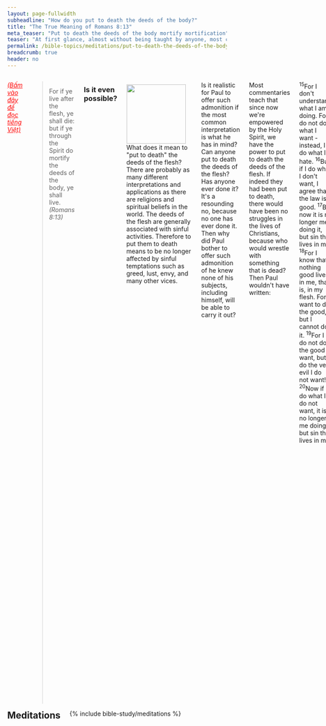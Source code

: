 ```yaml
---
layout: page-fullwidth
subheadline: "How do you put to death the deeds of the body?"
title: "The True Meaning of Romans 8:13"
meta_teaser: "Put to death the deeds of the body mortify mortification"
teaser: "At first glance, almost without being taught by anyone, most come to the conclusion that to put to death the deeds of the body means to literally pin down and conquer all weaknesses of the flesh. But does the context surrounding this verse warrant such interpretation. This article submits that its true application is not based on our ability, but on what Jesus had accomplished on the cross."
permalink: /bible-topics/meditations/put-to-death-the-deeds-of-the-body/
breadcrumb: true
header: no
---
```

<!--more-->
<div class="row">
<div class="medium-8 columns" markdown="1">

<em><a style="color: #ff0000;" href="{{ site.baseurl }}/hoc-kinh-thanh/suy-gam/lam-cho-chet-cac-viec-cua-than-the/">(Bấm vào đây để đọc tiếng Việt)</a></em>

> For if ye live after the flesh, ye shall die: but if ye through the Spirit do mortify the deeds of the body, ye shall live. <cite>(Romans 8:13)</cite>

### Is it even possible?

<div>
<p>
<img alt src="{{ site.baseurl }}/images/walking.jpg" style="border: 0px none; margin: 7px 15px 0px 0px; max-width: 100%; height: 136px; padding: 0px; float: left;">
What does it mean to "put to death" the deeds of the flesh? There are probably as many different interpretations and applications as there are religions and spiritual beliefs in the world. The deeds of the flesh are generally associated with sinful activities. Therefore to put them to death means to be no longer affected by sinful temptations such as greed, lust, envy, and many other vices.
</p>
</div>

Is it realistic for Paul to offer such admonition if the most common interpretation is what he has in mind? Can anyone put to death the deeds of the flesh? Has anyone ever done it? It's a resounding no, because no one has ever done it. Then why did Paul bother to offer such admonition of he knew none of his subjects, including himself, will be able to carry it out?

Most commentaries teach that since now we're empowered by the Holy Spirit, we have the power to put to death the deeds of the flesh. If indeed they had been put to death, there would have been no struggles in the lives of Christians, because who would wrestle with something that is dead? Then Paul wouldn't have written:

<p class="blockquote"><sup>15</sup>For I don't understand what I am doing. For I do not do what I want - instead, I do what I hate.  <sup>16</sup>But if I do what I don't want, I agree that the law is good.  <sup>17</sup>But now it is no longer me doing it, but sin that lives in me.  <sup>18</sup>For I know that nothing good lives in me, that is, in my flesh. For I want to do the good, but I cannot do it.  <sup>19</sup>For I do not do the good I want, but I do the very evil I do not want!  <sup>20</sup>Now if I do what I do not want, it is no longer me doing it but sin that lives in me.</p>

<p class="blockquote"><sup>21</sup>So, I find the law that when I want to do good, evil is present with me.  <sup>22</sup> For I delight in the law of God in my inner being.  <sup>23</sup>But I see a different law in my members waging war against the law of my mind and making me captive to the law of sin that is in my members.  <sup>24</sup>Wretched man that I am! Who will rescue me from this body of death?
<cite>(Romans 7:13-20)</cite></p>

Let us continue looking through this passage in context to get what Paul truly meant.

### Are you allowed to fail this command?

If this command is to be understood in the traditional sense, no one will be saved, because no has ever put to death the deeds of their flesh. Let's read the key verse Romans 8:13 above again: "<cite>For if ye live after the flesh, you shall die</cite>." Even Paul acknowledged that he could not abide by this command in the traditional sense as quoted in Romans 7:13-20 above, therefore what he said in Romans 8:13 must be understood from a different perspective.

Perhaps here's a good place to point you to an earlier article which explains the expression <em>"after the flesh"</em> in the first part of Romans 8:13: "<a style="font-style: italic;" href="{{ site.baseurl }}/bible-topics/meditations/walk-according-to-the-flesh/">Walk According to the Flesh.</a>" In short, this article shows that walking after the flesh is not the following of a sinful lifestyle, but it is the use of fleshly efforts to accomplish the things of God. As a matter of fact, this walking after the flesh may even be considered noble and praiseworthy. All of Paul's major epistles were written to steer folks from using their flesh to serve God. The natural outworking of fallen flesh resulting in sinful actions is obvious and doesn't need great spiritual insight to identify, but the use of the flesh to attain spiritual perfection, or to achieve God's righteousness, is universally attractive and ultimately embraced by many. Most folks fail to grasp this warning by Paul and are consequently driven toward the very thing they should avoid: using their flesh to serve God.

So then are you allowed to fail this command&mdash;if it is understood in the traditional sense? No, because "if ye live after the flesh, you shall die" as read in the key verse of this article. This is a great dilemma because you know you cannot help walking after the flesh to a certain degree, and James 2:10 says that if you keep the whole law but fail against one point, you failed the entire law. 

### How to put to death the deeds of the flesh

Paul does show us how to pass from death to life: by putting to death the deeds of the flesh, or the body. But is this really good news, because it sounds no different from the first part of the verse? How do you put to death, or mortify, the deeds of the flesh? Everyone who still live in the flesh will walk by the flesh, and no one who is still alive can put to death the deeds of his flesh.

And yet we know we're already dead, hence the deeds of our flesh are already dead. 

> 3 Know ye not, that so many of us as were baptized into Jesus Christ were baptized into his <u>death</u>?  4 Therefore we are <u>buried</u> with him by baptism into death (Romans 6:3-4)

Though we're not practically dead, we're counted as dead by the virtue of Christ's substitutionary death on the cross. There are so many spiritual blessings that became ours through Christ including being dead and buried with Him.

In Romans 7, Paul used an example of a married woman, who is released from the law that bound her to her husband upon his death, to show how a person in Christ can be released from the law that bound him to his body of death (Romans 7:6). Romans 6:6 says "*For he that is dead is freed from sin*," therefore the law in the key verse of this article is fulfilled in him:

<p class="blockquote">For if ye live after the flesh, ye shall die, but if ye through the Spirit do mortify the deeds of the body, ye shall live.</p>

Christ died to fulfill for us the requirements of this law, or command, that would have been impossible for anyone born of flesh and blood to fulfill.

### You must live by grace

The irony here is Paul is writing this important doctrine to the church of Christ as if they're still unbelievers, because the question of life or death is still posed to them. This is a different form of John 3:16 which is accepted as a an invitation to unbelievers. Romans 8:13 is posed to believers who pays lips service to the John 3:16 faith, but in reality still trust in the work of their flesh to earn God's favor.

To these folks, when posed the command in Romans 8:13, they responded in a similar pattern as Nicodemus when Jesus posed to him: "*You must be born again (John 3:1-21)*." Just as Nicodemus could not have been born again through the flesh, they would not have been able to refrain from walking in the flesh, and neither can they put to death the deeds of their flesh. If it took the power of the Spirit of God to born Nicodemus from above spiritually, it would also take the power of the Spirit of God to give the New Covenant Christians a freedom from the deeds of their flesh. But it cannot be understood as the Holy Spirit helps them to perform this miraculous deed, He does it all by Himself without our help, much like when He breathed life into the lump of clay which became Adam.

In summary, to put to death the deeds of the flesh is to refrain from using the flesh to attain God's righteousness.

Paul expressed this doctrine in a different form when he wrote to the Galatians who tied circumcision to their salvation:

> <sup>1</sup>For freedom Christ has set us free. Stand firm, then, and do not be subject again to the yoke of slavery.  <sup>2</sup>Listen! I, Paul, tell you that if you let yourselves be circumcised, Christ will be of no benefit to you at all!  <sup>3</sup>And I testify again to every man who lets himself be circumcised that he is obligated to obey the whole law.  <sup>4</sup>You who are trying to be declared righteous by the law have been alienated from Christ; you have fallen away from grace!  <sup>5</sup>For through the Spirit, by faith, we wait expectantly for the hope of righteousness.  <sup>6</sup>For in Christ Jesus neither circumcision nor uncircumcision carries any weight - the only thing that matters is faith working through love. (Galatians 5:1-6)


{% include bible-study/bible-study-footer %}
</div><!-- /.medium-8.columns -->
<div class="bible-index medium-4 columns">
<h2 style="margin: 0px">Meditations</h2>
        {% include bible-study/meditations %}
</div><!-- /.medium-4.columns -->
</div><!-- /.row -->

